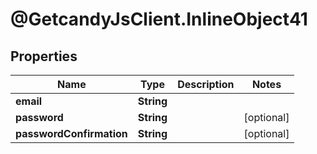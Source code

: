 # @GetcandyJsClient.InlineObject41

## Properties

Name | Type | Description | Notes
------------ | ------------- | ------------- | -------------
**email** | **String** |  | 
**password** | **String** |  | [optional] 
**passwordConfirmation** | **String** |  | [optional] 



